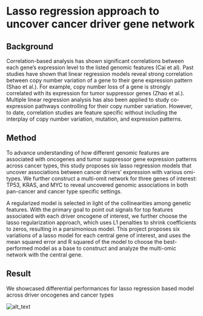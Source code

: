 # Lasso regression approach to uncover cancer driver gene network

## Background

Correlation-based analysis has shown significant correlations between each gene’s expression level to the listed genomic features (Cai et al). Past studies have shown that linear regression models reveal strong correlation between copy number variation of a gene to their gene expression pattern (Shao et al.). For example, copy number loss of a gene is strongly correlated with its expression for tumor suppressor genes (Zhao et al.).  Multiple linear regression analysis has also been applied to study co-expression pathways controlling for their copy number variation. However, to date, correlation studies are feature specific without including the interplay of copy number variation, mutation, and expression patterns. 

## Method

To advance understanding of how different genomic features are associated with oncogenes and tumor suppressor gene expression patterns across cancer types, this study proposes six lasso regression models that uncover associations between cancer drivers’ expression with various omi-types. We further construct a multi-omit network for three genes of interest: TP53, KRAS, and MYC to reveal uncovered genomic associations in both pan-cancer and cancer type specific settings.

A regularized model is selected in light of the collinearities among genetic features. With the primary goal to point out signals for top features associated with each driver oncogene of interest, we further choose the lasso regularization approach, which uses L1 penalties  to shrink coefficients to zeros, resulting in a parsimonious model. This project proposes six variations of a lasso model for each central gene of interest, and uses the mean squared error and R squared of the model to choose the best-performed model as a base to construct and analyze the multi-omic network with the central gene. 

## Result

We showcased differential performances for lasso regression based model across driver oncogenes and cancer types
 
![alt_text](https://github.com/estelleyao0530/Statistical-modeling/blob/main/Figure/lasso_result.png)
